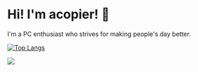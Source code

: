# Hi! I'm acopier! 👋

I'm a PC enthusiast who strives for making people's day better.

[![Top Langs](https://github-readme-stats.vercel.app/api/top-langs/?username=acopier)](https://github.com/anuraghazra/github-readme-stats)

<picture>
  <source
    srcset="https://github-readme-stats.vercel.app/api?username=acopier&show_icons=true&theme=gruvbox"
    media="(prefers-color-scheme: dark)"
  />
  <source
    srcset="https://github-readme-stats.vercel.app/api?username=acopier&show_icons=true"
    media="(prefers-color-scheme: light), (prefers-color-scheme: no-preference)"
  />
  <img src="https://github-readme-stats.vercel.app/api?username=acopier&show_icons=true" />
</picture>

<!---
acopier/acopier is a ✨ special ✨ repository because its `README.md` (this file) appears on your GitHub profile.
You can click the Preview link to take a look at your changes.
--->
